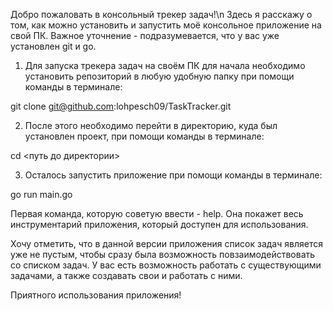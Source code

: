 Добро пожаловать в консольный трекер задач!\n Здесь я расскажу о том, как можно установить и запустить моё консольное приложение на свой ПК. Важное уточнение - подразумевается, что у вас уже установлен git и go.

1) Для запуска трекера задач на своём ПК для начала необходимо установить репозиторий в любую удобную папку при помощи команды в терминале:

  git clone git@github.com:lohpesch09/TaskTracker.git

2) После этого необходимо перейти в директорию, куда был установлен проект, при помощи команды в терминале:

  cd <путь до директории>

3) Осталось запустить приложение при помощи команды в терминале:

  go run main.go

Первая команда, которую советую ввести - help. Она покажет весь инструментарий приложения, который доступен для использования.

Хочу отметить, что в данной версии приложения список задач является уже не пустым, чтобы сразу была возможность повзаимодействовать со списком задач. У вас есть возможность работать с существующими задачами, а также создавать свои и работать с ними.

Приятного использования приложения!
